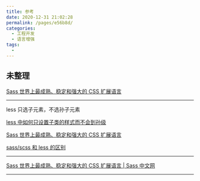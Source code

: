```yaml
---
title: 参考
date: 2020-12-31 21:02:28
permalink: /pages/e56b8d/
categories:
  - 工程开发
  - 语言增强
tags:
  -
---
```


## 未整理

[Sass 世界上最成熟、稳定和强大的 CSS 扩展语言](https://www.sass.hk/)

---

less 只选子元素，不选孙子元素

[less 中如何只设置子类的样式而不会到孙级](https://ask.csdn.net/questions/390757)

[Sass 世界上最成熟、稳定和强大的 CSS 扩展语言](<[https://www.sass.hk](https://www.sass.hk/)>)

[sass/scss 和 less 的区别](https://www.cnblogs.com/chenguangliang/p/9540518.html)

---

[Sass 世界上最成熟、稳定和强大的 CSS 扩展语言 | Sass 中文网](https://www.sass.hk/)

---
